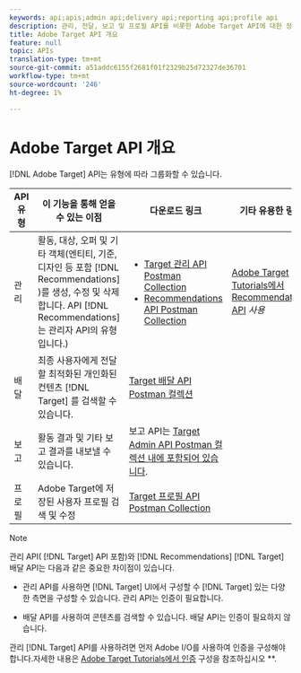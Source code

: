 ```yaml
---
keywords: api;apis;admin api;delivery api;reporting api;profile api
description: 관리, 전달, 보고 및 프로필 API를 비롯한 Adobe Target API에 대한 정보입니다.
title: Adobe Target API 개요
feature: null
topic: APIs
translation-type: tm+mt
source-git-commit: a51addc6155f2681f01f2329b25d72327de36701
workflow-type: tm+mt
source-wordcount: '246'
ht-degree: 1%

---
```



# Adobe Target API 개요

[!DNL Adobe Target] API는 유형에 따라 그룹화할 수 있습니다.

| API 유형 | 이 기능을 통해 얻을 수 있는 이점 | 다운로드 링크 | 기타 유용한 링크 |
| --- | --- | --- |--- |
| 관리 | 활동, 대상, 오퍼 및 기타 객체(엔티티, 기준, 디자인 등 포함 [!DNL Recommendations] )를 생성, 수정 및 삭제합니다. API [!DNL Recommendations] 는 관리자 API의 유형입니다.) | <UL><li>[Target 관리 API Postman Collection](https://developers.adobetarget.com/api/#admin-postman-collection)</li><li>[Recommendations API Postman Collection](https://developers.adobetarget.com/api/recommendations/#section/Postman)</li></ul> | [Adobe Target Tutorials에서 Recommendations API](https://docs.adobe.com/content/help/en/target-learn/recommendations-api-tutorial/recs-api-overview.html) *사용* |
| 배달 | 최종 사용자에게 전달할 최적화된 개인화된 컨텐츠 [!DNL Target] 를 검색할 수 있습니다. | [Target 배달 API Postman 컬렉션](https://developers.adobetarget.com/api/delivery-api/#section/Getting-Started/Postman-Collection) |  |
| 보고 | 활동 결과 및 기타 보고 결과를 내보낼 수 있습니다. | 보고 API는 [Target Admin API Postman 컬렉션 내에 포함되어 있습니다](https://developers.adobetarget.com/api/#admin-postman-collection). |  |
| 프로필 | Adobe Target에 저장된 사용자 프로필 검색 및 수정 | [Target 프로필 API Postman Collection](https://developers.adobetarget.com/api/#profiles) |  |

>[!NOTE]
>
>관리 API( [!DNL Target] API 포함)와 [!DNL Recommendations] [!DNL Target] 배달 API는 다음과 같은 중요한 차이점이 있습니다.
>
>* 관리 API를 사용하면 [!DNL Target] UI에서 구성할 수 [!DNL Target] 있는 다양한 측면을 구성할 수 있습니다. 관리 API는 인증이 필요합니다.
   >
   >
* 배달 API를 사용하여 콘텐츠를 검색할 수 있습니다. 배달 API는 인증이 필요하지 않습니다.
>
>
관리 [!DNL Target] API를 사용하려면 먼저 Adobe I/O를 사용하여 인증을 구성해야 합니다.자세한 내용은 [Adobe Target Tutorials에서 인증](https://docs.adobe.com/content/help/en/target-learn/tutorials/apis/configure-io-target-integration.html) 구성을 참조하십시오 **.
